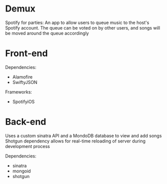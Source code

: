 # Demux
Spotify for parties: An app to allow users to queue music to the host's Spotify account. The queue can be voted on by other users, and songs will be moved around the queue accordingly

# Front-end
Dependencies:
- Alamofire
- SwiftyJSON

Frameworks:
- SpotifyiOS

# Back-end
Uses a custom sinatra API and a MondoDB database to view and add songs
Shotgun dependency allows for real-time reloading of server during development process

Dependencies:
- sinatra
- mongoid
- shotgun

